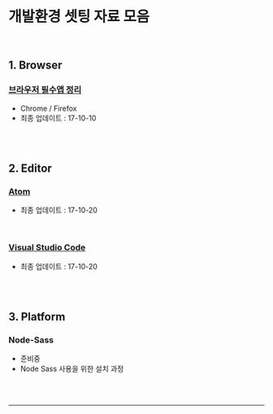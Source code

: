 # 개발환경 셋팅 자료 모음



<br>

## 1. Browser

### [브라우저 필수앱 정리](https://github.com/seong-jin/Web-Dev-Setting/blob/master/browser/browsers.md)

* Chrome / Firefox
* 최종 업데이트 : 17-10-10




<br><br>




## 2. Editor


### [Atom](https://github.com/seong-jin/Web-Dev-Setting/blob/master/editor/Atom.md)

* 최종 업데이트 : 17-10-20


<br>

### [Visual Studio Code](https://github.com/seong-jin/Web-Dev-Setting/blob/master/editor/VSCode.md)

* 최종 업데이트 : 17-10-20



<br><br>



## 3. Platform

### Node-Sass

* 준비중
* Node Sass 사용을 위한 설치 과정




<br><br>

---
